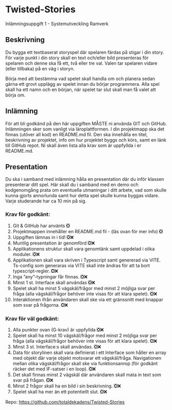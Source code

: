 # Twisted-Stories
Inlämningsuppgift 1 - Systemutveckling Ramverk

## Beskrivning
Du bygga ett textbaserat storyspel där spelaren färdas på stigar i din story. För varje punkt i din story skall en text och/eller bild presenteras för spelaren och denne ska få ett, två eller tre val. Valen tar spelaren vidare (eller tillbaka) på en väg i storyn.

Börja med att bestämma vad spelet skall handla om och planera sedan gärna ett grovt upplägg av spelet innan du börjar programmera. Alla spel skall ha ett namn och en början, när spelet tar slut skall man få valet att börja om.

## Inlämning 
För att bli godkänd på den här uppgiften MÅSTE ni använda GIT och GitHub. Inlämningen sker som vanligt via läroplattformen. I din projektmapp ska det finnas (utöver all kod) en README.md fil. Den ska innehålla en titel, beskrivning av projektet, info om hur projektet byggs och körs, samt en länk till GitHub repot. Ni skall även lista alla krav som är uppfyllda i er README.md.

## Presentation 
Du ska i samband med inlämning hålla en presentation där du inför klassen presenterar ditt spel. Här skall du i samband med en demo och kodgenomgång prata om eventuella utmaningar i ditt arbete, vad som skulle kunna gjorts annorlunda samt hur detta spel skulle kunna byggas vidare. Varje studerande har ca 10 min på sig.

### Krav för godkänt:

1.  Git & GitHub har använts  ❎
2.  Projektmappen innehåller en README.md fil - (läs ovan för mer info) ❎
3.  Uppgiften lämnas in i tid! ❎❌
4.  Muntlig presentation är genomförd ❎❌
5.  Applikationens struktur skall vara genomtänk samt uppdelad i olika moduler. ❎❌
6.  Applikationen skall vara skriven i Typescript samt genererad via VITE. Ts-config som generaras via VITE skall inte ändras för att ta bort typescript-regler. ❎❌
7.  Inga ”any”-typningar får finnas. ❎❌
8.  Minst 1 st. Interface skall användas ❎❌
9.  Spelet skall ha minst 5 vägskäl/frågor med minst 2 möjliga svar per fråga (alla vägskäl/frågor behöver inte visas för att klara spelet). ❎❌
10. Interaktionen ifrån användaren skall ske via ett gränssnitt med knappar som svar på frågorna. ❎❌

### Krav för väl godkänt: 
1.  Alla punkter ovan (G-krav) är uppfyllda ❎❌
2.  Spelet skall ha minst 10 vägskäl/frågor med minst 2 möjliga svar per fråga (alla vägskäl/frågor behöver inte visas för att klara spelet). ❎❌
3.  Minst 3 st. Interface:s skall användas. ❎❌
4.  Data för storylinen skall vara definierat i ett Interface som håller en array med objekt där varje objekt motsvarar ett vägskäl/fråga. Navigationen mellan olika vägskäl/frågor skall ske via funktionsanrop (för godkänt räcker det med IF-satser i en loop). ❎❌
5.  Det skall finnas minst 2 vägskäl där användaren skall mata in text som svar på frågan. ❎❌
6.  Minst 2 frågor skall ha en bild i sin beskrivning. ❎❌
7.  Spelet skall ha mer än ett potentiellt slut. ❎❌


Repo: https://github.com/totaldekadens/Twisted-Stories
